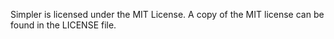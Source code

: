 Simpler is licensed under the MIT License.  A copy of the MIT license can be found in the LICENSE file.